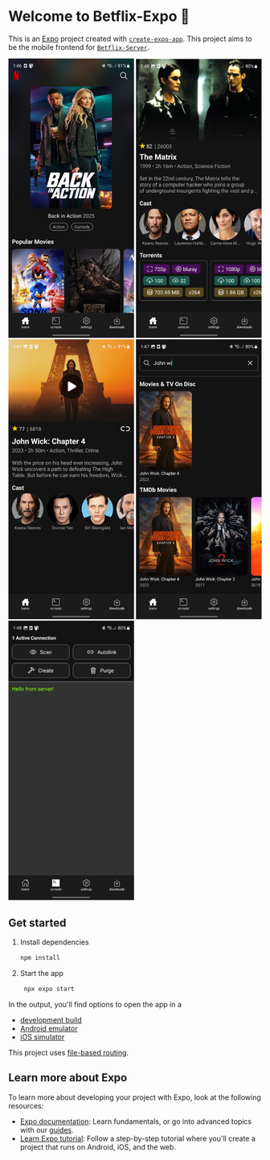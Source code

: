 # Welcome to Betflix-Expo 👋

This is an [Expo](https://expo.dev) project created with [`create-expo-app`](https://www.npmjs.com/package/create-expo-app). This project aims to be the mobile frontend for [`Betflix-Server`](https://github.com/LucaTozzini/Betflix-Server).

<img src="screenshots/Screenshot_20250208_134616_Betflix-Expo.jpg" alt="Description" width="250" style="display: inline-block">
<img src="screenshots/Screenshot_20250208_134814_Betflix-Expo[1].jpg" alt="Description" width="250" style="display: inline-block">
<img src="screenshots/Screenshot_20250208_134718_Betflix-Expo[1].jpg" alt="Description" width="250"style="display: inline-block">
<img src="screenshots/Screenshot_20250208_134745_Betflix-Expo.jpg" alt="Description" width="250" style="display: inline-block">
<img src="screenshots/Screenshot_20250208_134823_Betflix-Expo.jpg" alt="Description" width="250" style="display: inline-block">

## Get started

1. Install dependencies

   ```bash
   npm install
   ```

2. Start the app

   ```bash
    npx expo start
   ```

In the output, you'll find options to open the app in a

- [development build](https://docs.expo.dev/develop/development-builds/introduction/)
- [Android emulator](https://docs.expo.dev/workflow/android-studio-emulator/)
- [iOS simulator](https://docs.expo.dev/workflow/ios-simulator/)

This project uses [file-based routing](https://docs.expo.dev/router/introduction).

## Learn more about Expo

To learn more about developing your project with Expo, look at the following resources:

- [Expo documentation](https://docs.expo.dev/): Learn fundamentals, or go into advanced topics with our [guides](https://docs.expo.dev/guides).
- [Learn Expo tutorial](https://docs.expo.dev/tutorial/introduction/): Follow a step-by-step tutorial where you'll create a project that runs on Android, iOS, and the web.
